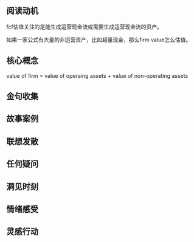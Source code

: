 ## 阅读动机

fcf估值关注的是能生成运营现金流或需要生成运营现金流的资产。

如果一家公式有大量的非运营资产，比如超量现金，那么firm value怎么估值。

## 核心概念

value of firm = value of operaing assets + value of non-operating assets

## 金句收集

## 故事案例

## 联想发散

## 任何疑问

## 洞见时刻

## 情绪感受

## 灵感行动